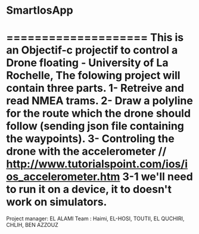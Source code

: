 # SmartIosApp

====================
This is an Objectif-c projectif to control a Drone floating - University of La Rochelle,
The folowing project will contain three parts.
1- Retreive and read NMEA trams.
2- Draw a polyline for the route which the drone should follow (sending json file containing the waypoints).
3- Controling the drone with the accelerometer // http://www.tutorialspoint.com/ios/ios_accelerometer.htm
  3-1 we'll need to run it on a device, it to doesn't work on simulators.
====================

Project manager: EL ALAMI
Team : Haimi, EL-HOSI, TOUTII, EL QUCHIRI, CHLIH, BEN AZZOUZ
